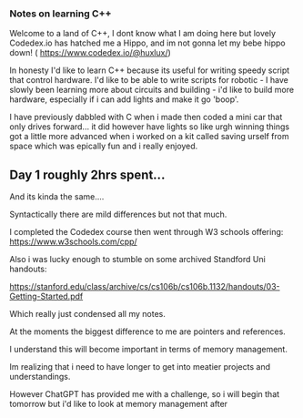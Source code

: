 ### Notes on learning C++

Welcome to a land of C++, I dont know what I am doing here but lovely Codedex.io has hatched me a Hippo, and im not gonna let my bebe hippo
down! ( https://www.codedex.io/@huxlux/)

In honesty I'd like to learn C++ because its useful for writing speedy script that control hardware. I'd like to be able to write scripts for robotic - I have slowly been learning more about circuits and building - i'd like to build more hardware, especially if i can add lights and make it go 'boop'.

I have previously dabbled with C when i made then coded a mini car that only drives forward... it did however have lights so like urgh winning
things got a little more advanced when i worked on a kit called saving urself from space which was epically fun and i really enjoyed.


## Day 1 roughly 2hrs spent...

And its kinda the same.... 

Syntactically there are mild differences but not that much.

I completed the Codedex course then went through W3 schools offering: 
https://www.w3schools.com/cpp/ 

Also i was lucky enough to stumble on some archived Standford Uni handouts:

https://stanford.edu/class/archive/cs/cs106b/cs106b.1132/handouts/03-Getting-Started.pdf

Which really just condensed all my notes.

At the moments the biggest difference to me are pointers and references. 

I understand this will become important in terms of memory management. 

Im realizing that i need to have longer to get into meatier projects and understandings.

However ChatGPT has provided me with a challenge, so i will begin that tomorrow but i'd like to look at memory management after

